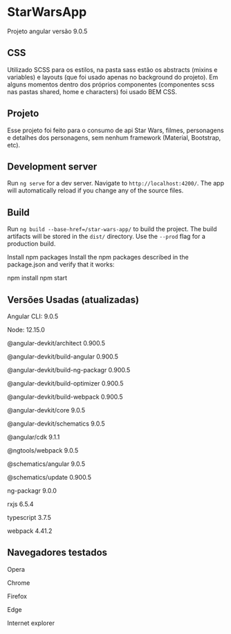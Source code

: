# StarWarsApp

Projeto angular versão 9.0.5

## CSS

Utilizado SCSS para os estilos, na pasta sass estão os abstracts (mixins e variables) e layouts (que foi usado apenas no background do projeto).
Em alguns momentos dentro dos próprios componentes (componentes scss nas pastas shared, home e characters) foi usado BEM CSS.

## Projeto

Esse projeto foi feito para o consumo de api Star Wars, filmes, personagens e detalhes dos personagens, sem nenhum framework (Material, Bootstrap, etc).


## Development server

Run `ng serve` for a dev server. Navigate to `http://localhost:4200/`. The app will automatically reload if you change any of the source files.


## Build

Run `ng build --base-href=/star-wars-app/` to build the project. The build artifacts will be stored in the `dist/` directory. Use the `--prod` flag for a production build.


Install npm packages
Install the npm packages described in the package.json and verify that it works:

npm install
npm start



## Versões Usadas (atualizadas)
Angular CLI: 9.0.5

Node: 12.15.0 

@angular-devkit/architect          0.900.5

@angular-devkit/build-angular      0.900.5

@angular-devkit/build-ng-packagr   0.900.5

@angular-devkit/build-optimizer    0.900.5

@angular-devkit/build-webpack      0.900.5

@angular-devkit/core               9.0.5

@angular-devkit/schematics         9.0.5

@angular/cdk                       9.1.1

@ngtools/webpack                   9.0.5

@schematics/angular                9.0.5

@schematics/update                 0.900.5

ng-packagr                         9.0.0

rxjs                               6.5.4

typescript                         3.7.5

webpack                            4.41.2



## Navegadores testados
Opera

Chrome

Firefox

Edge

Internet explorer




